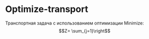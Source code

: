 # Optimize-transport
Транспортная задача c использованием оптимизации
Minimize: $$Z= \sum_{j=1}\right$$
